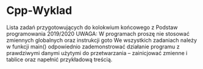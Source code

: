 # Cpp-Wyklad
Lista zadań przygotowujących do kolokwium końcowego z Podstaw programowania 2019/2020
UWAGA: W programach proszę nie stosować zmiennych globalnych oraz instrukcji goto
We wszystkich zadaniach należy w funkcji main() odpowiednio zademonstrować działanie
programu z prawdziwymi danymi użytymi do przetwarzania – zainicjować zmienne i tablice oraz
napełnić przykładową treścią.
